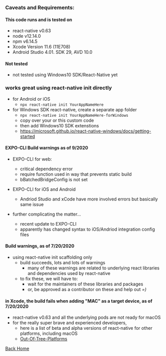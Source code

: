 ### Caveats and Requirements:

#### This code runs and is tested on
- react-native v0.63
- node v12.14.0
- npm v6.14.5
- Xcode Version 11.6 (11E708)
- Android Studio 4.01. SDK 29, AVD 10.0

#### Not tested
- not tested using Windows10 SDK/React-Native yet

### works great using react-native init directly
- for Android or iOS
  - `npx react-native init YourAppNameHere`
- for Windows SDK react-native, create a separate app folder
  - `npx react-native init YourAppNameHere-forWindows`
  - copy over your or this custom code
  - then add Windows10 SDK extenstions
  - https://microsoft.github.io/react-native-windows/docs/getting-started

#### EXPO-CLI Build warnings as of 9/2020
- EXPO-CLI for web:
  - critical dependency error
  - require function used in way that prevents static build
  - bBatchedBridgeConfig is not set

- EXPO-CLI for iOS and Android
  - Andriod Studio and xCode have more involved errors but basically same issue

- further complicating the matter...
  - recent update to EXPO-CLI
  - apparently has changed syntax to iOS/Andriod integration config files  

#### Build warnings, as of 7/20/2020
- using react-native init scaffolding only
  - build succeeds, lots and lots of warnings
    - many of these warnings are related to underlying react libraries and dependencies used by react-native
  - to fix these, we will have to:
    - wait for the maintainers of these libraries and packages
    - or, be approved as a contributor on these and help out *=)*

#### in Xcode, the build fails when adding "MAC" as a target device, as of 7/20/2020
  - react-native v0.63 and all the underlying pods are not ready for macOS
  - for the really super brave and experienced developers,
    - here is a list of beta and alpha versions of react-native for other platforms, including macOS
    - <a href="https://reactnative.dev/docs/out-of-tree-platforms" target="_blank">Out-Of-Tree-Platforms</a>

[Back Home](./README.md)
